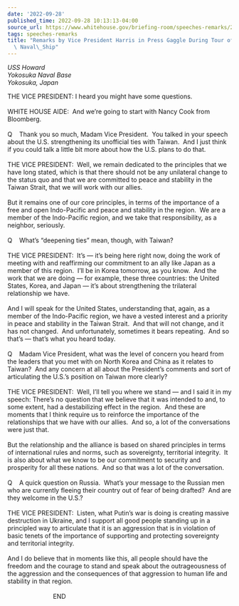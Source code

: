 ```yaml
---
date: '2022-09-28'
published_time: 2022-09-28 10:13:13-04:00
source_url: https://www.whitehouse.gov/briefing-room/speeches-remarks/2022/09/28/remarks-by-vice-president-harris-in-press-gaggle-during-tour-of-the-uss-howard-naval-ship/
tags: speeches-remarks
title: "Remarks by Vice President Harris in Press Gaggle During Tour of the USS Howard\
  \ Naval\_Ship"
---
```

 
  
*USS Howard  
Yokosuka Naval Base  
Yokosuka, Japan*

THE VICE PRESIDENT: I heard you might have some questions.  
   
WHITE HOUSE AIDE:  And we’re going to start with Nancy Cook from
Bloomberg.  
   
Q    Thank you so much, Madam Vice President.  You talked in your speech
about the U.S. strengthening its unofficial ties with Taiwan.  And I
just think if you could talk a little bit more about how the U.S. plans
to do that.  
   
THE VICE PRESIDENT:  Well, we remain dedicated to the principles that we
have long stated, which is that there should not be any unilateral
change to the status quo and that we are committed to peace and
stability in the Taiwan Strait, that we will work with our allies.   
   
But it remains one of our core principles, in terms of the importance of
a free and open Indo-Pacific and peace and stability in the region.  We
are a member of the Indo-Pacific region, and we take that
responsibility, as a neighbor, seriously.  
   
Q    What’s “deepening ties” mean, though, with Taiwan?   
   
THE VICE PRESIDENT:  It’s — it’s being here right now, doing the work of
meeting with and reaffirming our commitment to an ally like Japan as a
member of this region.  I’ll be in Korea tomorrow, as you know.  And the
work that we are doing — for example, these three countries: the United
States, Korea, and Japan — it’s about strengthening the trilateral
relationship we have.   
   
And I will speak for the United States, understanding that, again, as a
member of the Indo-Pacific region, we have a vested interest and a
priority in peace and stability in the Taiwan Strait.  And that will not
change, and it has not changed.  And unfortunately, sometimes it bears
repeating.  And so that’s — that’s what you heard today.  
   
Q    Madam Vice President, what was the level of concern you heard from
the leaders that you met with on North Korea and China as it relates to
Taiwan?  And any concern at all about the President’s comments and sort
of articulating the U.S.’s position on Taiwan more clearly?  
   
THE VICE PRESIDENT:  Well, I’ll tell you where we stand — and I said it
in my speech: There’s no question that we believe that it was intended
to and, to some extent, had a destabilizing effect in the region.  And
these are moments that I think require us to reinforce the importance of
the relationships that we have with our allies.  And so, a lot of the
conversations were just that.   
   
But the relationship and the alliance is based on shared principles in
terms of international rules and norms, such as sovereignty, territorial
integrity.  It is also about what we know to be our commitment to
security and prosperity for all these nations.  And so that was a lot of
the conversation.   
   
Q    A quick question on Russia.  What’s your message to the Russian men
who are currently fleeing their country out of fear of being drafted? 
And are they welcome in the U.S.?  
   
THE VICE PRESIDENT:  Listen, what Putin’s war is doing is creating
massive destruction in Ukraine, and I support all good people standing
up in a principled way to articulate that it is an aggression that is in
violation of basic tenets of the importance of supporting and protecting
sovereignty and territorial integrity.   
   
And I do believe that in moments like this, all people should have the
freedom and the courage to stand and speak about the outrageousness of
the aggression and the consequences of that aggression to human life and
stability in that region.  
   
                          END  
   
 

